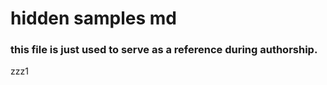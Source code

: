 # hidden samples md

### this file is just used to serve as a reference during authorship.

[](xref:foo1) zzz1